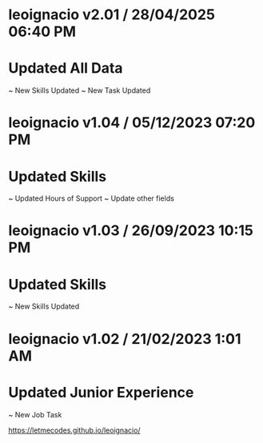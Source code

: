 # leoignacio v2.01 / 28/04/2025 06:40 PM
# Updated All Data
~ New Skills Updated
~ New Task Updated

# leoignacio v1.04 / 05/12/2023 07:20 PM
# Updated Skills
~ Updated Hours of Support
~ Update other fields

# leoignacio v1.03 / 26/09/2023 10:15 PM
# Updated Skills
~ New Skills Updated

# leoignacio v1.02 / 21/02/2023 1:01 AM
# Updated Junior Experience
~ New Job Task

https://letmecodes.github.io/leoignacio/
